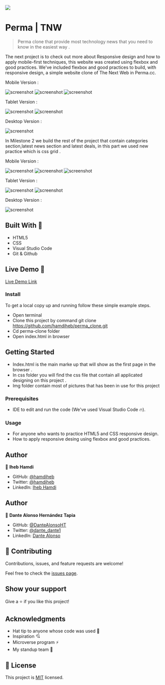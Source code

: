 ![](https://img.shields.io/badge/Microverse-blueviolet)

# Perma | TNW

> Perma clone that provide most technology news that you need to know in the easiest way .

The next project is to check out more about Responsive design and how to apply mobile-first techniques, this website was created using flexbox and good practices. We've included flexbox and good practices to build, with responsive design, a simple website clone of The Next Web in Perma.cc.


Mobile Version :

![screenshot](./img/screenshot/p_1.png)
![screenshot](./img/screenshot/p_2.png)
![screenshot](./img/screenshot/p_3.png)

Tablet Version :

![screenshot](./img/screenshot/tablet.png)
![screenshot](./img/screenshot/tablet2.png)

Desktop Version :

![screenshot](./img/screenshot/desktop.png)

In Milestone 2 we build the rest of the project that contain categories section,latest news section and latest deals, in this part we used new practice which is css grid .

Mobile Version :

![screenshot](./img/screenshot/cate_phone.png)
![screenshot](./img/screenshot/news_phone.png)
![screenshot](./img/screenshot/deals_phone.png)

Tablet Version :

![screenshot](./img/screenshot/deals_tablet.png)
![screenshot](./img/screenshot/news_tablet.png)

Desktop Version :

![screenshot](./img/screenshot/desktop2.png)

## Built With 🔨

- HTML5
- CSS
- Visual Studio Code
- Git & Github

## Live Demo 👀

[Live Demo Link](https://hamdiheb.github.io/perma_clone/)

### Install

To get a local copy up and running follow these simple example steps.
- Open terminal
- Clone this project by command git clone https://github.com/hamdiheb/perma_clone.git
- Cd perma-clone folder
- Open index.html in browser

## Getting Started 
- Index.html is the main marke up that will show as the first page in the browser .
- In css folder you will find the css file that contain all applicated designing on this project .
- Img folder contain most of pictures that has been in use for this project

### Prerequisites

- IDE to edit and run the code (We've used Visual Studio Code 🔥).

### Usage

- For anyone who wants to practice HTML5 and CSS responsive design.
- How to apply responsive desing using flexbox and good practices.

## Author

👤 **Iheb Hamdi**

- GitHub: [@hamdiheb](https://github.com/hamdiheb)
- Twitter: [@hamdiheb](https://twitter.com/hamdiheb)
- LinkedIn: [Iheb Hamdi](https://www.linkedin.com/in/iheb-hamdi-b66084152/)

## Author

👤 **Dante Alonso Hernández Tapia**

- GitHub: [@DanteAlonsoHT](https://github.com/DanteAlonsoHT)
- Twitter: [@dante_dante1](https://twitter.com/dante_dante1)
- LinkedIn: [Dante Alonso](https://www.linkedin.com/in/dante-hernandez99/)

## 🤝 Contributing

Contributions, issues, and feature requests are welcome!

Feel free to check the [issues page](https://github.com/hamdiheb/perma_clone/issues).


## Show your support

Give a ⭐️ if you like this project!


## Acknowledgments

- Hat tip to anyone whose code was used 🔰
- Inspiration 💘
- Microverse program ⚡
- My standup team 🏹

## 📝 License

This project is [MIT](./mit.md) licensed.
